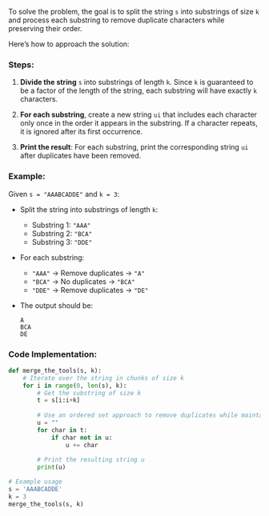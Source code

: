 To solve the problem, the goal is to split the string `s` into substrings of size `k` and process each substring to remove duplicate characters while preserving their order.

Here’s how to approach the solution:

### Steps:

1. **Divide the string** `s` into substrings of length `k`. Since `k` is guaranteed to be a factor of the length of the string, each substring will have exactly `k` characters.
   
2. **For each substring**, create a new string `ui` that includes each character only once in the order it appears in the substring. If a character repeats, it is ignored after its first occurrence.

3. **Print the result**: For each substring, print the corresponding string `ui` after duplicates have been removed.

### Example:

Given `s = "AAABCADDE"` and `k = 3`:

- Split the string into substrings of length `k`:
  - Substring 1: `"AAA"`
  - Substring 2: `"BCA"`
  - Substring 3: `"DDE"`

- For each substring:
  - `"AAA"` → Remove duplicates → `"A"`
  - `"BCA"` → No duplicates → `"BCA"`
  - `"DDE"` → Remove duplicates → `"DE"`

- The output should be:
  ```
  A
  BCA
  DE
  ```

### Code Implementation:

```python
def merge_the_tools(s, k):
    # Iterate over the string in chunks of size k
    for i in range(0, len(s), k):
        # Get the substring of size k
        t = s[i:i+k]
        
        # Use an ordered set approach to remove duplicates while maintaining order
        u = ""
        for char in t:
            if char not in u:
                u += char
        
        # Print the resulting string u
        print(u)

# Example usage
s = 'AAABCADDE'
k = 3
merge_the_tools(s, k)
```

<!-- ### Explanation:

1. **String slicing**: `s[i:i+k]` takes substrings of size `k` as we loop through the string in steps of `k`.
   
2. **Removing duplicates**: We create an empty string `u`. For each character in the substring `t`, we check if it is already in `u`. If it isn’t, we append it to `u`.

3. **Printing the result**: After processing each substring, `u` is printed.

### Output for the example:

```
A
BCA
DE
```

This solution efficiently splits the string, removes duplicates, and prints each result in the required format.

Consider the following:
• A string, s, of length n where s COCI cn 1
• An integer, k, where k is a factor of n.
We can split s into substrings where each subtring, ti, consists of a contiguous block of k characters in s.
Then, use each ti to create string ui such that:
• The characters in ui are a subsequence of the characters in ti.
• Any repeat occurrence of a character is removed from the string such that each character in ui occurs
exactly once. In other words, if the character at some index j in ti occurs at a previous index < j in ti, then
do not include the character in string tLi.
Given s and k, print lines where each line i denotes string tLi.
k
Example
s 'AAABCADDE'
There are three substrings of length 3 to consider: 'AAA', 'BCA' and 'DDE'. The first substring is all 'A' characters,
so ul The second substring has all distinct characters, so u2 'BCA'. The third substring has 2
different characters, so ug 'DE'. Note that a subsequence maintains the original order of characters
encountered. The order of characters in each subsequence shown is important.
Function Description
Complete the merge_the_tools function in the editor below.
merge_the_tools has the following parameters:
• string s: the string to analyze
• int k: the size of substrings to analyze
Prints
Print each subsequence on a new line. There will be of them. No return value is expected. -->